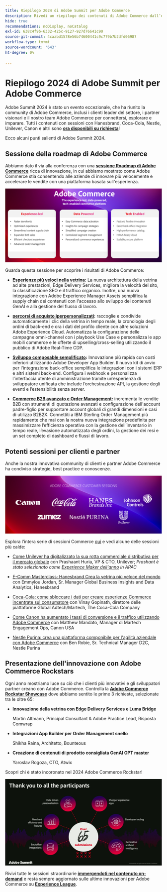 ```yaml
---
title: Riepilogo 2024 di Adobe Summit per Adobe Commerce
description: Rivedi un riepilogo dei contenuti di Adobe Commerce dall’evento Adobe Summit 2024.
hide: true
recommendations: noDisplay, noCatalog
exl-id: 638c4f9b-6332-425c-9127-927d76641c90
source-git-commit: 4caabd1578e56b74600441c9c779b7b2dfd06987
workflow-type: tm+mt
source-wordcount: '643'
ht-degree: 0%

---
```


# Riepilogo 2024 di Adobe Summit per Adobe Commerce

Adobe Summit 2024 è stato un evento eccezionale, che ha riunito la community di Adobe Commerce, inclusi i clienti leader del settore, i partner visionari e il nostro team Adobe Commerce per connettersi, esplorare e imparare. Tutti i contenuti con sessioni con Hanesbrand, Coca-Cola, Nestle, Unilever, Canon e altri sono [**ora disponibili su richiesta**](https://business.adobe.com/it/summit/2024/sessions.html?Track=Commerce)!

Ecco alcuni punti salienti di Adobe Summit 2024.

## Sessione della roadmap di Adobe Commerce

Abbiamo dato il via alla conferenza con una [**sessione Roadmap di Adobe Commerce**](https://business.adobe.com/it/summit/2024/sessions/adobe-commerce-2024-product-roadmap-review-s432.html) ricca di innovazione, in cui abbiamo mostrato come Adobe Commerce stia consentendo alle aziende di innovare più velocemente e accelerare le vendite con una piattaforma basata sull&#39;esperienza.

![Presentazione della roadmap di Adobe Commerce con nuove funzionalità e miglioramenti delle prestazioni](../../assets/events/image1.png)

Guarda questa sessione per scoprire i risultati di Adobe Commerce:

- **[Esperienze più veloci nella vetrina](https://experienceleague.adobe.com/developer/commerce/storefront/?lang=it):** La nuova architettura della vetrina ad alte prestazioni, Edge Delivery Services, migliora la velocità del sito, la classificazione SEO e il traffico organico. Inoltre, una nuova integrazione con Adobe Experience Manager Assets semplifica la supply chain dei contenuti con l&#39;accesso allo sviluppo dei contenuti GenAI e alla gestione del flusso di lavoro.

- **[percorsi di acquisto iperpersonalizzati](https://experienceleague.adobe.com/it/docs/commerce-admin/customers/customers-menu/personalize-scale):** raccoglie e condivide automaticamente i clic della vetrina in tempo reale, la cronologia degli ordini di back-end e ora i dati del profilo cliente con altre soluzioni Adobe Experience Cloud. Automatizza la configurazione delle campagne omni-channel con i playbook Use Case e personalizza le app mobili commerce e le offerte di upselling/cross-selling utilizzando il pubblico di Adobe Real-Time CDP.

- **[Sviluppo composable semplificato](https://developer.adobe.com/commerce/extensibility/app-development/learning-path/):** Innovazione più rapida con costi inferiori utilizzando Adobe Developer App Builder. Il nuovo kit di avvio per l&#39;integrazione back-office semplifica le integrazioni con i sistemi ERP e altri sistemi back-end. Configura i webhook e personalizza l’interfaccia utente di amministrazione tramite un’esperienza di sviluppatore unificata che include l’orchestrazione API, la gestione degli eventi e l’estensibilità senza server.

- **[Commerce B2B avanzato e Order Management](https://experienceleague.adobe.com/it/docs/commerce-admin/b2b/introduction):** incrementa le vendite B2B con strumenti di quotazione avanzati e configurazione dell&#39;account padre-figlio per supportare account globali di grandi dimensioni e casi di utilizzo B2B2X. Connettiti a IBM Sterling Order Management più rapidamente che mai con la nostra nuova integrazione predefinita per massimizzare l’efficienza operativa con la gestione dell’inventario in tempo reale, l’evasione automatizzata degli ordini, la gestione dei resi e un set completo di dashboard e flussi di lavoro.

## Potenti sessioni per clienti e partner

Anche la nostra innovativa community di clienti e partner Adobe Commerce ha condiviso strategie, best practice e conoscenze.

![Logo delle aziende partecipanti a Adobe Summit 2024, tra cui Unilever, Hanesbrand, Coca-Cola, Canon e Nestle Purina](../../assets/events/image2.png)

Esplora l&#39;intera serie di sessioni Commerce [qui](https://business.adobe.com/it/summit/2024/sessions.html?Track=Commerce) e vedi alcune delle sessioni più calde:

- [Come Unilever ha digitalizzato la sua rotta commerciale distributiva per il mercato globale](https://business.adobe.com/it/summit/2024/sessions/how-unilever-digitized-its-distributive-trade-rout-s430.html) con Prashaant Huria, VP &amp; CTO, Unilever; *Prashant è stato selezionato come [Experience Maker dell&#39;anno](https://www.adobeexperienceawards.com/stories2024) in APAC*

- [E-Comm Masterclass: Hanesbrand Crea la vetrina più veloce del mondo](https://business.adobe.com/it/summit/2024/sessions/ecomm-masterclass-hanesbrands-creates-the-worlds-f-s435.html) con Emmylou Jordan, Sr. Manager Global Business Insights and Data Analytics, Hanesbrand

- [Coca-Cola: come sbloccare i dati per creare esperienze Commerce incentrate sul consumatore](https://business.adobe.com/it/summit/2024/sessions/cocacola-unlocking-data-to-create-consumercentric-s434.html) con Vinay Gopinath, direttore delle piattaforme Global Adtech/Martech, The Coca-Cola Company

- [Come Canon ha aumentato i tassi di conversione e il traffico utilizzando Adobe Commerce](https://business.adobe.com/it/summit/2024/sessions/how-canon-increased-conversion-rates-and-traffic-u-s438.html) con Matthew Mandato, Manager di Martech Engagement Ops, Canon USA

- [Nestle Purina: crea una piattaforma componibile per l&#39;agilità aziendale con Adobe Commerce](https://business.adobe.com/it/summit/2024/sessions/purina-takes-composable-commerce-approach-to-boost-s437.html) con Ben Robie, Sr. Technical Manager D2C, Nestle Purina

## Presentazione dell&#39;innovazione con Adobe Commerce Rockstars

Ogni anno mostriamo luce su ciò che i clienti più innovativi e gli sviluppatori partner creano con Adobe Commerce. Controlla la **[Adobe Commerce Rockstar Showcase](https://business.adobe.com/it/summit/2024/sessions/adobe-commerce-rockstar-showcase-s431.html)** dove abbiamo sentito le prime 3 richieste, selezionate tra le oltre 65:

- **Innovazione della vetrina con Edge Delivery Services e Luma Bridge**

  Martin Altmann, Principal Consultant &amp; Adobe Practice Lead, Risposta Comwrap

- **Integrazioni App Builder per Order Management snello**

  Shikha Raina, Architetto, Bounteous

- **Creazione di contenuti di prodotto consigliata GenAI GPT master**

  Yaroslav Rogoza, CTO, Atwix

Scopri chi è stato incoronato nel 2024 Adobe Commerce Rockstar!

![Annuncio del vincitore di Adobe Commerce Rockstar Showcase con il campione 2024](../../assets/events/image3.png)

Rivivi tutte le sessioni straordinarie **[immergendoti nel contenuto on-demand](https://business.adobe.com/it/summit/2024/sessions.html?Track=Commerce)** e resta sempre aggiornato sulle ultime innovazioni per Adobe Commerce su [**Experience League**](https://experienceleague.adobe.com/it/docs/commerce-admin/start/about).

